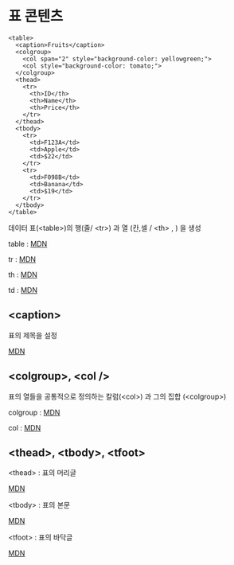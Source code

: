 # 표 콘텐츠

```
<table>
  <caption>Fruits</caption>
  <colgroup>
    <col span="2" style="background-color: yellowgreen;">
    <col style="background-color: tomato;">
  </colgroup>
  <thead>
    <tr>
      <th>ID</th>
      <th>Name</th>
      <th>Price</th>
    </tr>
  </thead>
  <tbody>
    <tr>
      <td>F123A</td>
      <td>Apple</td>
      <td>$22</td>
    </tr>
    <tr>
      <td>F098B</td>
      <td>Banana</td>
      <td>$19</td>
    </tr>
  </tbody>
</table>
```

데이터 표(\<table>)의 행(줄/ \<tr>) 과 열 (칸,셀 / \<th> ,  <td>) 을 생성

table : [MDN](https://developer.mozilla.org/ko/docs/Web/HTML/Element/table)

tr : [MDN](https://developer.mozilla.org/ko/docs/Web/HTML/Element/tr)

th : [MDN](https://developer.mozilla.org/ko/docs/Web/HTML/Element/th)

td : [MDN](https://developer.mozilla.org/ko/docs/Web/HTML/Element/td)

## \<caption>
표의 제목을 설정

[MDN](https://developer.mozilla.org/ko/docs/Web/HTML/Element/caption)

## \<colgroup>, \<col />
표의 열들을 공통적으로 정의하는 칼럼(\<col>) 과 그의 집합 (\<colgroup>)

colgroup : [MDN](https://developer.mozilla.org/ko/docs/Web/HTML/Element/colgroup)

col : [MDN](https://developer.mozilla.org/ko/docs/Web/HTML/Element/col)

## \<thead>, \<tbody>, \<tfoot>

\<thead> : 표의 머리글

[MDN](https://developer.mozilla.org/ko/docs/Web/HTML/Element/thead)

\<tbody> : 표의 본문

[MDN](https://developer.mozilla.org/ko/docs/Web/HTML/Element/tbody)

\<tfoot> : 표의 바닥글

[MDN](https://developer.mozilla.org/ko/docs/Web/HTML/Element/tfoot)
